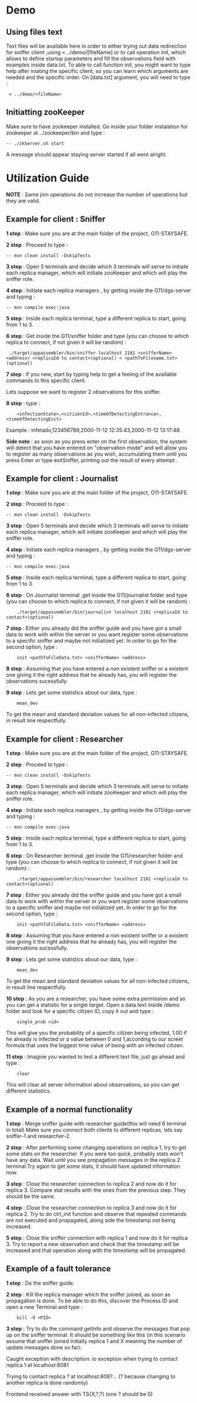 

# Demo


## Using files text


Text files will be available here in order to either trying out data redirection for sniffer client ,using < ../demo/[fileName] or to call operation init, which allows to define startup parameters and fill the observations field with examples inside data.txt.
To able to call function init, you might want to type help after  iniating the specific client, so you can learn which arguments are needed and the specific order.
On [data.txt] argument, you will need to type :

```
 < ../demo/<fileName>
```
## Initiatting zooKeeper

Make sure to have zookeeper installed. Go inside your folder instalation for zookeeper at ../zookeeper/bin and type :

```
-- ./zkServer.sh start
```
A message should appear staying server started if all went alright.


# Utilization Guide

**NOTE** : Same join operations do not increase the number of operations but they are valid.


## Example for client : Sniffer


**1 step** : Make sure you are at the main folder of the project, G11-STAYSAFE.

**2 step** : Proceed to type :

```
-- mvn clean install -DskipTests
```
**3 step** : Open 5 terminals and decide which 3 terminals will serve to initiate each replica manager, which will initiate zooKeeper and which will play the sniffer role.

**4 step** : Initiate each replica managers , by getting inside the G11/dgs-server and typing :


```
-- mvn compile exec:java 
```
**5 step** : Inside each replica terminal, type a different replica to start, going from 1 to 3.


**6 step** : Get inside the G11/sniffer folder and type (you can choose to which replica to connect, if not given it will be random) : 

```
 ./target/appassembler/bin/sniffer localhost 2181 <snifferName> <address> <replicaId to contact>(optional) < <pathToFilename.txt>(optional)
```

**7 step** : If you new, start by typing help to get a feeling of the available commands to this specific client.

Lets suppose we want to register 2 observations for this sniffer.

**8 step** : type :

```
    <infectionState>,<citizenId>,<timeOfDetectingEntrance>,<timeOfDetectingExit>
```

Example : infetado,123456789,2000-11-12 12:35:43,2000-11-12 13:17:48.

**Side note** : as soon as you press enter on the first observation, the system will detect that you have entered on "observation mode" and will allow you to register as many observations as you wish, accumulating them until you press Enter or type exitSniffer, printing out the result of every attempt .


## Example for client : Journalist

**1 step** : Make sure you are at the main folder of the project, G11-STAYSAFE.

**2 step** : Proceed to type :

```
-- mvn clean install -DskipTests
```
**3 step** : Open 5 terminals and decide which 3 terminals will serve to initiate each replica manager, which will initiate zooKeeper and which will play the sniffer role.

**4 step** : Initiate each replica managers , by getting inside the G11/dgs-server and typing :


```
-- mvn compile exec:java 
```
**5 step** : Inside each replica terminal, type a different replica to start, going from 1 to 3.


**6 step** : On Journalist terminal ,get inside the G11/journalist folder and type (you can choose to which replica to connect, if not given it will be random) : 

```
    ./target/appassembler/bin/journalist localhost 2181 <replicaId to contact>(optional)
```

**7 step** : Either you already did the sniffer guide and you have got a small data to work with within the server or you want register some observations to a specific sniffer and maybe not initialized yet. In order to go for the second option, type :

```
    init <pathToFileData.txt> <snifferName> <address>
```

**8 step** : Assuming that you have entered a non existent sniffer or a existent one giving it the right address that he already has, you will register the observations sucessfully.

**9 step** : Lets get some statistics about our data, type :

```
    mean_dev
```
 
To get the mean and standard deviation values for all non-infected citizens, in result line respectfully.


## Example for client : Researcher


**1 step** : Make sure you are at the main folder of the project, G11-STAYSAFE.

**2 step** : Proceed to type :

```
-- mvn clean install -DskipTests
```
**3 step** : Open 5 terminals and decide which 3 terminals will serve to initiate each replica manager, which will initiate zooKeeper and which will play the sniffer role.

**4 step** : Initiate each replica managers , by getting inside the G11/dgs-server and typing :


```
-- mvn compile exec:java 
```
**5 step** : Inside each replica terminal, type a different replica to start, going from 1 to 3.


**6 step** : On Researcher terminal ,get inside the G11/researcher folder and type (you can choose to which replica to connect, if not given it will be random) : 

```
    ./target/appassembler/bin/researcher localhost 2181 <replicaId to contact>(optional)
```

**7 step** : Either you already did the sniffer guide and you have got a small data to work with within the server or you want register some observations to a specific sniffer and maybe not initialized yet. In order to go for the second option, type :

```
    init <pathToFileData.txt> <snifferName> <address>
```

**8 step** : Assuming that you have entered a non existent sniffer or a existent one giving it the right address that he already has, you will register the observations sucessfully.

**9 step** : Lets get some statistics about our data, type :

```
    mean_dev
```

To get the mean and standard deviation values for all non-infected citizens, in result line respectfully.

**10 step** : As you are a researcher, you have some extra permission and so you can get a statistic for a single target. Open a data.text inside /demo folder and look for a specific citizen ID, copy it out and type :

``` 
    single_prob <id>
```

This will give you the probability of a specific citizen being infected, 1.00 if he already is infected or a value between 0 and 1,according to our screet formula that uses the biggest time value of being with an infected citizen.

**11 step** : Imagine you wanted to test a different text file, just go ahead and type :

```
    clear
``` 
This will clear all server information about observations, so you can get different statistics.


## Example of a normal functionality

**1 step** : Merge sniffer guide with researcher guide(this will need 6 terminal in total).Make sure you connect both clients to different replicas, lets say sniffer-1 and researcher-2.

**2 step** : After performing some changing operations on replica 1, try to get some stats on the researcher. If you were too quick, probably stats won't have any data. Wait until you see propagation messages in the replica 2 terminal.Try again to get some stats, it should have updated information now.

**3 step** : Close the researcher connection to replica 2 and now do it for replica 3. Compare stat results with the ones from the previous step. They should be the same.

**4 step** : Close the researcher connection to replica 3 and now do it for replica 2. Try to do ctrl_init function and observe that repeated commands are not executed and propagated, along side the timestamp not being increased.

**5 step** : Close the sniffer connection with replica 1 and now do it for replica 3. Try to report a new observation and check that the timestamp will be increased and that operation along with the timestamp will be propagated. 

## Example of a fault tolerance

**1 step** : Do the sniffer guide.

**2 step** : Kill the replica manager which the sniffer joined, as soon as propagation is done. To be able to do this,  discover the Process ID and open a new Terminal and type :
```
    kill -9 <PID>
``` 
**3 step** : Try to do the command getInfo and observe the messages that pop up on the sniffer terminal. It should be something like this (in this scenario assume that sniffer joined initially replica 1 and X meaning the number of update messages done so far):

Caught exception with description: io exception when trying to contact replica 1 at localhost:8081

Trying to contact replica ? at localhost:808?... (? because changing to another replica is done randomly)

Frontend received answer with TS{X,?,?} (one ? should be 0)

